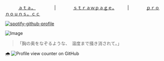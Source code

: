 　　　[ａｔａ。](https://oceanasterism.atabook.org/) 　　　　|　　　　[ｓｔｒａｗｐａｇｅ。](https://oceanasterism.straw.page/)　　　|　　　　[ｐｒｏｎｏｕｎｓ。ｃｃ](https://pronouns.cc/@morrowly)　　　　　　

[![spotify-github-profile](https://spotify-github-profile.kittinanx.com/api/view?uid=31gqs4zafznevenm3arhjoad2l2u&cover_image=true&theme=natemoo-re&show_offline=false&background_color=121212&interchange=false&bar_color=32a68b&bar_color_cover=false)](https://github.com/kittinan/spotify-github-profile)

![Image](https://github.com/user-attachments/assets/1986562b-d49d-4113-9b2f-6a40e09107f3)
> 「胸の奥をなぞるような、　温度まで掻き消されて。」

🌧️ ![Profile view counter on GitHub](https://komarev.com/ghpvc/?username=shiningumbreon)
